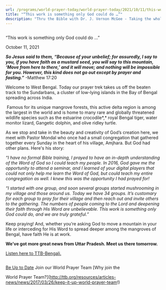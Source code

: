 ```yaml
---
url: /programs/world-prayer-today/world-prayer-today/2021/10/11/this-work-is-something-only-god-could-do
title: "“This work is something only God could do …”"
description: "Thru the Bible with Dr. J. Vernon McGee - Taking the whole Word to the whole world"
---
```







## 
 “This work is something only God could do …”


October 11, 2021




***So Jesus said to them, “Because of your unbelief; for assuredly, I say to you, if you have faith as a mustard seed, you will say to this mountain, ‘Move from here to there,’ and it will move; and nothing will be impossible for you. However, this kind does not go out except by prayer and fasting.”*** -Matthew 17:20

Welcome to West Bengal. Today our prayer trek takes us off the beaten track to the Sundarbans, a cluster of low-lying islands in the Bay of Bengal spreading across India.

 Famous for its unique mangrove forests, this active delta region is among the largest in the world and is home to many rare and globally threatened wildlife species such as the estuarine crocodile*,* royal Bengal tiger, water monitor lizard, Gangetic dolphin, and olive ridley turtle. 

As we stop and take in the beauty and creativity of God’s creation here, we meet with Pastor Mondal who once had a small congregation that gathered together every Sunday in the heart of his village, Amjhara. But God had other plans. Here's his story: 

*“I have no formal Bible training, I prayed to have an in-depth understanding of the Word of God so I could teach my people. In 2016, God gave me the opportunity to attend a seminar, and I learned of your digital players that could not only help me learn the Word of God, but could teach my entire congregation as well. I knew this was the opportunity I had prayed for!* 

*“I started with one group, and soon several groups started mushrooming in my village and those around us. Today we have 34 groups. It’s customary for each group to pray for their village and then reach out and invite others to the gathering. The numbers of people coming to the Lord and deepening their faith through His Word are unbelievable. This work is something only God could do, and we are truly grateful.”*

Keep praying! And, whether you’re asking God to move a mountain in your life or interceding for His Word to spread deeper among the mangroves of Bengal, have faith He is at work. 

**We’ve got more great news from Uttar Pradesh. Meet us there tomorrow.**

[Listen here to TTB-Bengali.](https://ttb.twr.org/home/day,339/language,BEN)







## 




[Be Up to Date](http://feeds.feedburner.com/WorldPrayerToday "World Prayer Today RSS Feed")
Join our World Prayer Team
[Why join the  

World Prayer Team?](http://ttb.org/resources/articles-news/news/2017/03/26/keep-it-up-world-prayer-team!)




